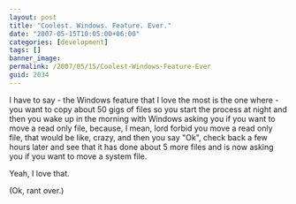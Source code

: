 ```yaml
---
layout: post
title: "Coolest. Windows. Feature. Ever."
date: "2007-05-15T10:05:00+06:00"
categories: [development]
tags: []
banner_image: 
permalink: /2007/05/15/Coolest-Windows-Feature-Ever
guid: 2034
---
```


I have to say - the Windows feature that I love the most is the one where - you want to copy about 50 gigs of files so you start the process at night and then you wake up in the morning with Windows asking you if you want to move a read only file, because, I mean, lord forbid you move a read only file, that would be like, crazy, and then you say "Ok", check back a few hours later and see that it has done about 5 more files and is now asking you if you want to move a system file.

Yeah, I love that.

(Ok, rant over.)